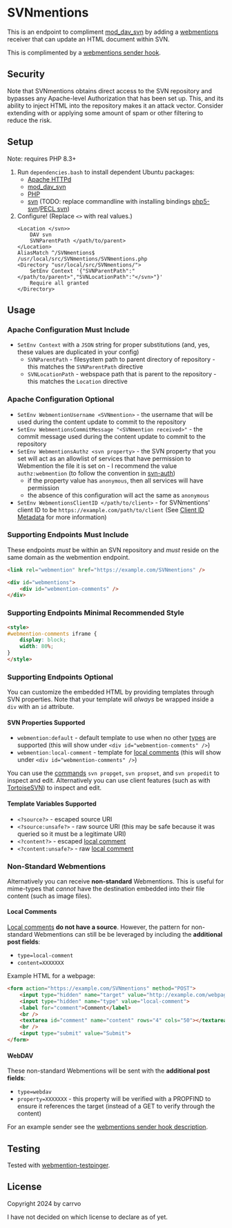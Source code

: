# SVNmentions

This is an endpoint to compliment [mod_dav_svn](https://svnbook.red-bean.com/en/1.7/svn.ref.mod_dav_svn.conf.html)
by adding a [webmentions](https://www.w3.org/TR/webmention/) receiver that can update an HTML document within SVN.

This is complimented by a [webmentions sender hook](https://github.com/carrvo/SVNmentions-hook).

## Security

Note that SVNmentions obtains direct access to the SVN repository and bypasses any Apache-level Authorization that has been set up. This, and its ability to inject HTML into the repository makes it an attack vector. Consider extending with or applying some amount of spam or other filtering to reduce the risk.

## Setup

Note: requires PHP 8.3+

1. Run `dependencies.bash` to install dependent Ubuntu packages:
    - [Apache HTTPd](https://httpd.apache.org/)
    - [mod_dav_svn](https://svnbook.red-bean.com/en/1.7/svn.ref.mod_dav_svn.conf.html)
    - [PHP](https://www.php.net/)
    - [svn](http://subversion.apache.org/) (TODO: replace commandline with installing bindings [php5-svn](https://www.php.net/manual/en/book.svn.php)/[PECL svn](https://pecl.php.net/package/svn))
1. Configure! (Replace `<>` with real values.)
    ```
    <Location </svn>>
	    DAV svn
	    SVNParentPath </path/to/parent>
    </Location>
    AliasMatch ^/SVNmentions$ /usr/local/src/SVNmentions/SVNmentions.php
    <Directory "usr/local/src/SVNmentions/">
	    SetEnv Context '{"SVNParentPath":"</path/to/parent>","SVNLocationPath":"</svn>"}'
        Require all granted
    </Directory>
    ```

## Usage

### Apache Configuration Must Include
- `SetEnv Context` with a `JSON` string for proper substitutions (and, yes, these values are duplicated in your config)
    - `SVNParentPath` - filesystem path to parent directory of repository - this matches the `SVNParentPath` directive
    - `SVNLocationPath` - webspace path that is parent to the repository - this matches the `Location` directive

### Apache Configuration Optional
- `SetEnv WebmentionUsername <SVNmention>` - the username that will be used during the content update to commit to the repository
- `SetEnv WebmentionsCommitMessage "<SVNmention received>"` - the commit message used during the content update to commit to the repository
- `SetEnv WebmentionsAuthz <svn property>` - the SVN property that you set will act as an allowlist of services that have permission to Webmention the file it is set on - I recommend the value `authz:webmention` (to follow the convention in [svn-auth](https://github.com/carrvo/svn-auth))
    - if the property value has `anonymous`, then all services will have permission
    - the absence of this configuration will act the same as `anonymous`
- `SetEnv WebmentionsClientID </path/to/client>` - for SVNmentions' client ID to be `https://example.com/path/to/client` (See [Client ID Metadata](https://datatracker.ietf.org/doc/html/draft-parecki-oauth-client-id-metadata-document) for more information)

### Supporting Endpoints Must Include
These endpoints *must* be within an SVN repository and *must* reside on the same domain as the webmention endpoint.
```html
<link rel="webmention" href="https://example.com/SVNmentions" />
```

```html
<div id="webmentions">
    <div id="webmention-comments" />
</div>
```

### Supporting Endpoints Minimal Recommended Style

```html
<style>
#webmention-comments iframe {
	display: block;
	width: 80%;
}
</style>
```

### Supporting Endpoints Optional

You can customize the embedded HTML by providing templates through SVN properties.
Note that your template will *always* be wrapped inside a `div` with an `id` attribute.

#### SVN Properties Supported
- `webmention:default` - default template to use when no other [types](https://indieweb.org/posts#Types_of_Posts) are supported (this will show under `<div id="webmention-comments" />`)
- `webmention:local-comment` - template for [local comments](https://indieweb.org/local_comments) (this will show under `<div id="webmention-comments" />`)

You can use the [commands](https://svnbook.red-bean.com/en/1.7/svn.ref.svn.html) `svn propget`, `svn propset`, and `svn propedit` to inspect and edit.
Alternatively you can use client features (such as with [TortoiseSVN](https://tortoisesvn.net/)) to inspect and edit.

#### Template Variables Supported
- `<?source?>` - escaped source URI
- `<?source:unsafe?>` - raw source URI (this may be safe because it was queried so it must be a legitimate URI)
- `<?content?>` - escaped [local comment](https://indieweb.org/local_comments)
- `<?content:unsafe?>` - raw [local comment](https://indieweb.org/local_comments)

### Non-Standard Webmentions

Alternatively you can receive **non-standard** Webmentions. This is useful for mime-types that *cannot* have the destination embedded into their file content (such as image files).

#### Local Comments

[Local comments](https://indieweb.org/local_comments) **do not have a source**.
However, the pattern for non-standard Webmentions can still be be leveraged by including the **additional post fields**:
- `type=local-comment`
- `content=XXXXXXX`

Example HTML for a webpage:
```html
<form action="https://example.com/SVNmentions" method="POST">
    <input type="hidden" name="target" value="http://example.com/webpage.html">
    <input type="hidden" name="type" value="local-comment">
    <label for="comment">Comment</label>
    <br />
    <textarea id="comment" name="content" rows="4" cols="50"></textarea>
    <br />
    <input type="submit" value="Submit">
</form>
```

#### WebDAV

These non-standard Webmentions will be sent with the **additional post fields**:
- `type=webdav`
- `property=XXXXXXX` - this property will be verified with a PROPFIND to ensure it references the target (instead of a GET to verify through the content)

For an example sender see the [webmentions sender hook description](https://github.com/carrvo/SVNmentions-hook?tab=readme-ov-file#non-standard-webmentions).

## Testing

Tested with [webmention-testpinger](https://github.com/voxpelli/node-webmention-testpinger).

## License

Copyright 2024 by carrvo

I have not decided on which license to declare as of yet.


